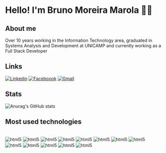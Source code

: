 # Hello! I'm Bruno Moreira Marola 🖐🏻 #

## About me ##

Over 10 years working in the Information Technology area,
graduated in Systems Analysis and Development at UNICAMP and currently working as a Full Stack Developer

## Links ##

[![Linkedin](https://img.shields.io/badge/LinkedIn-0077B5?style=for-the-badge&logo=linkedin&logoColor=white)](https://www.linkedin.com/in/bruno-marola/)
[![Faceboook](https://img.shields.io/badge/Facebook-1877F2?style=for-the-badge&logo=facebook&logoColor=white)](https://www.facebook.com/share/znyHk3a1DcJ2BdSA/?mibextid=LQQJ4d)
[![Gmail](https://img.shields.io/badge/Gmail-D14836?style=for-the-badge&logo=gmail&logoColor=white)](mailto:seuemail@gmail.com)

## Stats ##
![Anurag's GitHub stats](https://github-readme-stats.vercel.app/api?username=Brunomm96&show_icons=true&theme=tokyonight&rank_icon=percentile)


## Most used technologies ##
<div style ="display: inline_block"><br/>
    <img align="center" alt="html5" src="https://img.shields.io/badge/HTML5-E34F26?style=for-the-badge&logo=html5&logoColor=white"/>
     <img align="center" alt="html5" src="https://img.shields.io/badge/CSS3-1572B6?style=for-the-badge&logo=css3&logoColor=white"/>
      <img align="center" alt="html5" src="https://img.shields.io/badge/JavaScript-F7DF1E?style=for-the-badge&logo=javascript&logoColor=black"/>
       <img align="center" alt="html5" src="https://img.shields.io/badge/Bootstrap-563D7C?style=for-the-badge&logo=bootstrap&logoColor=white"/>
        <img align="center" alt="html5" src="https://img.shields.io/badge/React_Native-20232A?style=for-the-badge&logo=react&logoColor=61DAFB"/>
        <img align="center" alt="html5" src="https://img.shields.io/badge/PHP-777BB4?style=for-the-badge&logo=php&logoColor=whitee"/>
        <img align="center" alt="html5" src="https://img.shields.io/badge/Laravel-FF2D20?style=for-the-badge&logo=laravel&logoColor=white"/>
         <img align="center" alt="html5" src="https://img.shields.io/badge/TypeScript-007ACC?style=for-the-badge&logo=typescript&logoColor=white"/>
          <img align="center" alt="html5" src="https://img.shields.io/badge/Java-ED8B00?style=for-the-badge&logo=openjdk&logoColor=white"/>
           <img align="center" alt="html5" src="https://img.shields.io/badge/Spring-6DB33F?style=for-the-badge&logo=spring&logoColor=white"/>
            <img align="center" alt="html5" src="https://img.shields.io/badge/Python-3776AB?style=for-the-badge&logo=python&logoColor=white"/>
            <img align="center" alt="html5" src="https://img.shields.io/badge/Jenkins-D24939?style=for-the-badge&logo=Jenkins&logoColor=white"/>
            <img align="center" alt="html5" src="https://img.shields.io/badge/Microsoft_SQL_Server-CC2927?style=for-the-badge&logo=microsoft-sql-server&logoColor=white"/>
            
</div>
